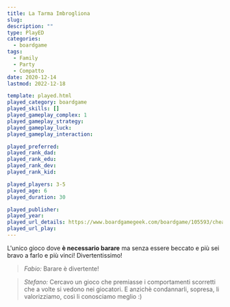 ```yaml
---
title: La Tarma Imbrogliona
slug: 
description: ""
type: PlayED
categories:
  - boardgame
tags:
  - Family
  - Party
  - Compatto
date: 2020-12-14
lastmod: 2022-12-18

template: played.html
played_category: boardgame
played_skills: []
played_gameplay_complex: 1
played_gameplay_strategy:
played_gameplay_luck:
played_gameplay_interaction:

played_preferred:
played_rank_dad: 
played_rank_edu:
played_rank_dev:
played_rank_kid: 

played_players: 3-5
played_age: 6
played_duration: 30

played_publisher: 
played_year: 
played_url_details: https://www.boardgamegeek.com/boardgame/105593/cheating-moth
played_url_play: 
---
```


L'unico gioco dove **è necessario barare** ma senza essere beccato e più sei bravo a farlo e più vinci! Divertentissimo!

> *Fabio:*
> Barare è divertente!

> *Stefano:*
> Cercavo un gioco che premiasse i comportamenti scorretti che a volte si vedono nei giocatori. E anzichè condannarli, sopresa, li valorizziamo, così li conosciamo meglio :)
